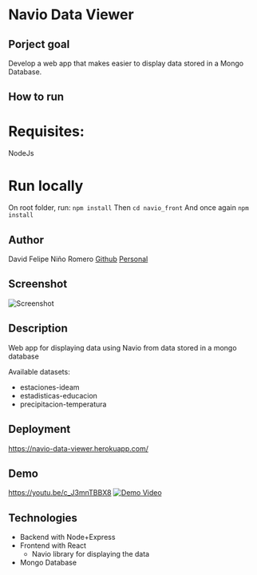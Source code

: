 # Navio Data Viewer


## Porject goal
Develop a web app that makes easier to display data stored in a Mongo Database.

## How to run 

# Requisites:
NodeJs

# Run locally
On root folder, run: 
```npm install```
Then ```cd navio_front``` 
And once again ```npm install```

## Author
 David Felipe Niño Romero
    [Github](https://github.com/dfnino10)
    [Personal](https://dfnino10.github.io/davidnino/)
    
## Screenshot

![Screenshot](https://raw.githubusercontent.com/dfnino10/navio_data_viewer/master/preview.png)

## Description

Web app for displaying data using Navio from data stored in a mongo database

Available datasets: 
- estaciones-ideam
- estadisticas-educacion
- precipitacion-temperatura

## Deployment

https://navio-data-viewer.herokuapp.com/

## Demo 
https://youtu.be/c_J3mnTBBX8
[![Demo Video](https://raw.githubusercontent.com/dfnino10/navio_data_viewer/master/navigo-data-viewer.png)](https://www.youtube.com/watch?v=YOUTUBE_VIDEO_ID_HERE) 

## Technologies
- Backend with Node+Express
- Frontend with React
   - Navio library for displaying the data
- Mongo Database

